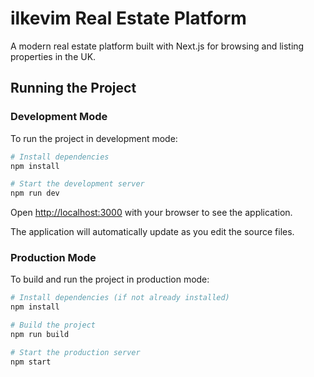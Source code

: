 # ilkevim Real Estate Platform

A modern real estate platform built with Next.js for browsing and listing properties in the UK.

## Running the Project

### Development Mode

To run the project in development mode:

```bash
# Install dependencies
npm install

# Start the development server
npm run dev
```

Open [http://localhost:3000](http://localhost:3000) with your browser to see the application.

The application will automatically update as you edit the source files.

### Production Mode

To build and run the project in production mode:

```bash
# Install dependencies (if not already installed)
npm install

# Build the project
npm run build

# Start the production server
npm start
```

